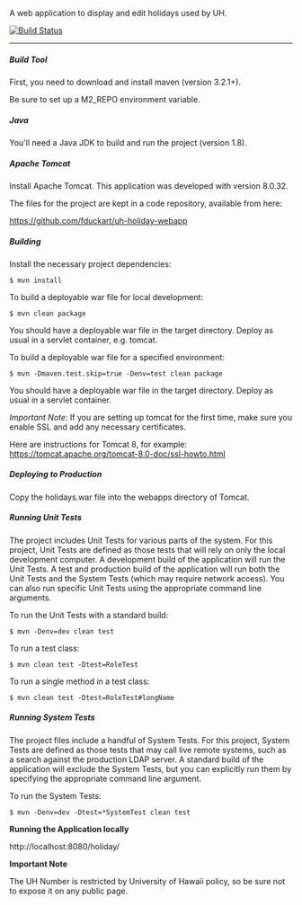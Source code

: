A web application to display and edit holidays used by UH.

[![Build Status](https://travis-ci.org/fduckart/uh-holiday-webapp.png?branch=master)](https://travis-ci.org/fduckart/uh-holiday-webapp)
***
##### Build Tool
First, you need to download and install maven (version 3.2.1+).

Be sure to set up a M2_REPO environment variable.

##### Java
You'll need a Java JDK to build and run the project (version 1.8).

##### Apache Tomcat
Install Apache Tomcat.
This application was developed with version 8.0.32.

The files for the project are kept in a code repository,
available from here:

https://github.com/fduckart/uh-holiday-webapp

##### Building
Install the necessary project dependencies:

    $ mvn install

To build a deployable war file for local development:

    $ mvn clean package

You should have a deployable war file in the target directory.
Deploy as usual in a servlet container, e.g. tomcat.

To build a deployable war file for a specified environment:

    $ mvn -Dmaven.test.skip=true -Denv=test clean package

You should have a deployable war file in the target directory.
Deploy as usual in a servlet container.


_Important Note:_
If you are setting up tomcat for the first time,
make sure you enable SSL and add any necessary certificates.

Here are instructions for Tomcat 8, for example:
https://tomcat.apache.org/tomcat-8.0-doc/ssl-howto.html

##### Deploying to Production
Copy the holidays.war file into the webapps directory of Tomcat.

##### Running Unit Tests
The project includes Unit Tests for various parts of the system.
For this project, Unit Tests are defined as those tests that will
rely on only the local development computer.
A development build of the application will run the Unit Tests.
A test and production build of the application will run both the
Unit Tests and the System Tests (which may require network access).
You can also run specific Unit Tests using the appropriate command
line arguments.

To run the Unit Tests with a standard build:

    $ mvn -Denv=dev clean test

To run a test class:

    $ mvn clean test -Dtest=RoleTest

To run a single method in a test class:

    $ mvn clean test -Dtest=RoleTest#longName

##### Running System Tests
The project files include a handful of System Tests.
For this project, System Tests are defined as those tests that may
call live remote systems, such as a search against the production
LDAP server. A standard build of the application will exclude the
System Tests, but you can explicitly run them by specifying the
appropriate command line argument.

To run the System Tests:

    $ mvn -Denv=dev -Dtest=*SystemTest clean test

**Running the Application locally**

http://localhost:8080/holiday/

**Important Note**

The UH Number is restricted by University of Hawaii policy, so be sure not to expose it on any public page.
